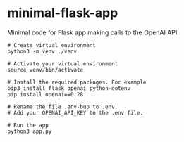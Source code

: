 # minimal-flask-app
Minimal code for Flask app making calls to the OpenAI API


```
# Create virtual environment
python3 -m venv ./venv

# Activate your virtual environment
source venv/bin/activate

# Install the required packages. For example
pip3 install flask openai python-dotenv
pip install openai==0.28

# Rename the file .env-bup to .env. 
# Add your OPENAI_API_KEY to the .env file.

# Run the app
python3 app.py
```